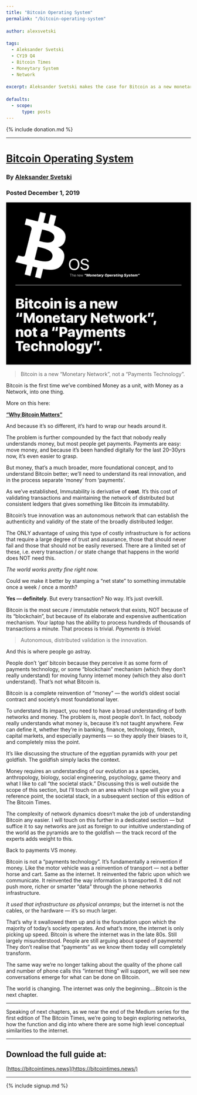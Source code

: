 ```yaml
---
title: "Bitcoin Operating System"
permalink: "/bitcoin-operating-system" 

author: alexsvetski

tags:
  - Aleksander Svetski
  - CY19 Q4
  - Bitcoin Times
  - Moneytary System
  - Network

excerpt: Aleksander Svetski makes the case for Bitcoin as a new monetary network, not a payments technology.

defaults:
  - scope:
      type: posts
---
```


{% include donation.md %}

***

# [Bitcoin Operating System](https://medium.com/the-bitcoin-times/bitcoin-operating-system-2361ca76fe79)
### By [Aleksander Svetski](https://twitter.com/AleksSvetski)
### Posted December 1, 2019

![](/assets/images/cy19/cy19m12/as-1.png)

> Bitcoin is a new “Monetary Network”, not a “Payments Technology”.

Bitcoin is the first time we’ve combined Money as a unit, with Money as a Network, into one thing.

More on this here:

[**“Why Bitcoin Matters”**](https://hackernoon.com/why-bitcoin-matters-c8bf733b9fad)

And because it’s so different, it’s hard to wrap our heads around it.

The problem is further compounded by the fact that nobody really understands money, but most people get payments. Payments are easy: move money, and because it’s been handled digitally for the last 20–30yrs now, it’s even easier to grasp.

But money, that’s a much broader, more foundational concept, and to understand Bitcoin better; we’ll need to understand its real innovation, and in the process separate ‘money’ from ‘payments’.

As we’ve established, Immutability is derivative of **cost**. It’s this cost of validating transactions and maintaining the network of distributed but consistent ledgers that gives something like Bitcoin its immutability.

Bitcoin’s true innovation was an autonomous network that can establish the authenticity and validity of the state of the broadly distributed ledger.

The ONLY advantage of using this type of costly infrastructure is for actions that require a large degree of trust and assurance, those that should never fail and those that should not be easily reversed. There are a limited set of these, i.e. every transaction / or state change that happens in the world does NOT need this.

_The world works pretty fine right now._

Could we make it better by stamping a “net state” to something immutable once a week / once a month?

**Yes — definitely**. But every transaction? No way. It’s just overkill.

Bitcoin is the most secure / immutable network that exists, NOT because of its “blockchain”, but because of its elaborate and expensive authentication mechanism. Your laptop has the ability to process hundreds of thousands of transactions a minute. That process is trivial. _Payments is trivial._

> Autonomous, distributed validation is the innovation.

And this is where people go astray.

People don’t ‘get’ bitcoin because they perceive it as some form of payments technology, or some “blockchain” mechanism (which they don’t really understand) for moving funny internet money (which they also don’t understand). That’s not what Bitcoin is.

Bitcoin is a complete reinvention of “money” — the world’s oldest social contract and society’s most foundational layer.

To understand its impact, you need to have a broad understanding of both networks and money. The problem is, most people don’t. In fact, nobody really understands what money is, because it’s not taught anywhere. Few can define it, whether they’re in banking, finance, technology, fintech, capital markets, and especially payments — so they apply their biases to it, and completely miss the point.

It’s like discussing the structure of the egyptian pyramids with your pet goldfish. The goldfish simply lacks the context.

Money requires an understanding of our evolution as a species, anthropology, biology, social engineering, psychology, game theory and what I like to call “the societal stack.” Discussing this is well outside the scope of this section, but I’ll touch on an area which I hope will give you a reference point, the societal stack, in a subsequent section of this edition of The Bitcoin Times.

The complexity of network dynamics doesn’t make the job of understanding Bitcoin any easier. I will touch on this further in a dedicated section — but suffice it to say networks are just as foreign to our intuitive understanding of the world as the pyramids are to the goldfish — the track record of the experts adds weight to this.

Back to payments VS money.

Bitcoin is not a “payments technology”. It’s fundamentally a reinvention if money. Like the motor vehicle was a reinvention of transport — not a better horse and cart. Same as the internet. It reinvented the fabric upon which we communicate. It reinvented the way information is transported. It did not push more, richer or smarter “data” through the phone networks infrastructure.

_It used that infrastructure as physical onramps_; but the internet is not the cables, or the hardware — it’s so much larger.

That’s why it swallowed them up and is the foundation upon which the majority of today’s society operates. And what’s more, the internet is only picking up speed. Bitcoin is where the internet was in the late 80s. Still largely misunderstood. People are still arguing about speed of payments! They don’t realise that “payments” as we know them today will completely transform.

The same way we’re no longer talking about the quality of the phone call and number of phone calls this “internet thing” will support, we will see new conversations emerge for what can be done on Bitcoin.

The world is changing. The internet was only the beginning….Bitcoin is the next chapter.

* * *

Speaking of next chapters, as we near the end of the Medium series for the first edition of The Bitcoin Times, we’re going to begin exploring networks, how the function and dig into where there are some high level conceptual similarities to the internet.

* * *

## Download the full guide at:

[https://bitcointimes.news](https://bitcointimes.news/)


***

{% include signup.md %}
